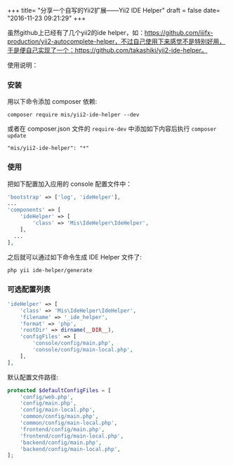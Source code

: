 +++
title= "分享一个自写的Yii2扩展——Yii2 IDE Helper"
draft = false
date= "2016-11-23 09:21:29"
+++

虽然github上已经有了几个yii2的ide helper，如：https://github.com/iiifx-production/yii2-autocomplete-helper，不过自己使用下来感觉不是特别好用，于是便自己实现了一个：https://github.com/takashiki/yii2-ide-helper。

使用说明：

### 安装

用以下命令添加 composer 依赖:

```
composer require mis/yii2-ide-helper --dev
```

或者在 composer.json 文件的 `require-dev` 中添加如下内容后执行 `composer update`

```
"mis/yii2-ide-helper": "*"
```

### 使用

把如下配置加入应用的 console 配置文件中：

```php
'bootstrap' => ['log', 'ideHelper'],
...
'components' => [
    'ideHelper' => [
      	'class' => 'Mis\IdeHelper\IdeHelper',
    ],
  ...
],
```

之后就可以通过如下命令生成 IDE Helper 文件了:

```
php yii ide-helper/generate
```

### 可选配置列表

```php
'ideHelper' => [
    'class' => 'Mis\IdeHelper\IdeHelper',
    'filename' => '_ide_helper',
    'format' => 'php',
    'rootDir' => dirname(__DIR__),
    'configFiles' => [
        'console/config/main.php',
        'console/config/main-local.php',
    ],
],
```

默认配置文件路径:

```php
protected $defaultConfigFiles = [
    'config/web.php',
    'config/main.php',
    'config/main-local.php',
    'common/config/main.php',
    'common/config/main-local.php',
    'frontend/config/main.php',
    'frontend/config/main-local.php',
    'backend/config/main.php',
    'backend/config/main-local.php',
];
```
